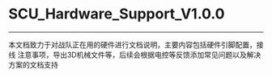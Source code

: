 # SCU_Hardware_Support_V1.0.0

---

本文档致力于对战队正在用的硬件进行文档说明，主要内容包括硬件引脚配置，接线 注意事项，导出3D机械文件等，后续会根据电控等反馈添加常见问题以及解决方案的文档支持



